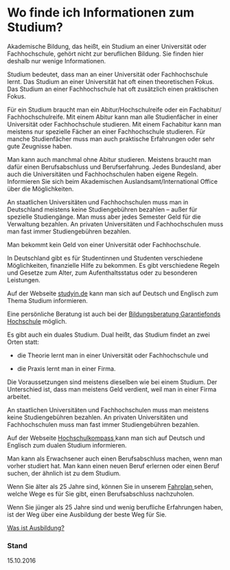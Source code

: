 # Wo finde ich Informationen zum Studium?

Akademische Bildung, das heißt, ein Studium an einer Universität oder Fachhochschule, gehört nicht zur beruflichen Bildung. Sie finden hier deshalb nur wenige Informationen.

Studium bedeutet, dass man an einer Universität oder Fachhochschule lernt. Das Studium an einer Universität hat oft einen theoretischen Fokus. Das Studium an einer Fachhochschule hat oft zusätzlich einen praktischen Fokus.

Für ein Studium braucht man ein Abitur\/Hochschulreife oder ein Fachabitur\/ Fachhochschulreife. Mit einem Abitur kann man alle Studienfächer in einer Universität oder Fachhochschule studieren. Mit einem Fachabitur kann man meistens nur spezielle Fächer an einer Fachhochschule studieren. Für manche Studienfächer muss man auch praktische Erfahrungen oder sehr gute Zeugnisse haben.

Man kann auch manchmal ohne Abitur studieren. Meistens braucht man dafür einen Berufsabschluss und Berufserfahrung. Jedes Bundesland, aber auch die Universitäten und Fachhochschulen haben eigene Regeln. Informieren Sie sich beim Akademischen Auslandsamt\/International Office über die Möglichkeiten.

An staatlichen Universitäten und Fachhochschulen muss man in Deutschland meistens keine Studiengebühren bezahlen – außer für spezielle Studiengänge. Man muss aber jedes Semester Geld für die Verwaltung bezahlen. An privaten Universitäten und Fachhochschulen muss man fast immer Studiengebühren bezahlen.

Man bekommt kein Geld von einer Universität oder Fachhochschule.

In Deutschland gibt es für Studentinnen und Studenten verschiedene Möglichkeiten, finanzielle Hilfe zu bekommen. Es gibt verschiedene Regeln und Gesetze zum Alter, zum Aufenthaltsstatus oder zu besonderen Leistungen.

Auf der Webseite [studyin.de](http://www.study-in.de) kann man sich auf Deutsch und Englisch zum Thema Studium informieren.

Eine persönliche Beratung ist auch bei der [Bildungsberatung Garantiefonds Hochschule](http://www.bildungsberatung-gfh.de/index.php/was-wir-machen) möglich.

Es gibt auch ein duales Studium. Dual heißt, das Studium findet an zwei Orten statt:

* die Theorie lernt man in einer Universität oder Fachhochschule und

* die Praxis lernt man in einer Firma.


Die Voraussetzungen sind meistens dieselben wie bei einem Studium. Der Unterschied ist, dass man meistens Geld verdient, weil man in einer Firma arbeitet.

An staatlichen Universitäten und Fachhochschulen muss man meistens keine Studiengebühren bezahlen. An privaten Universitäten und Fachhochschulen muss man fast immer Studiengebühren bezahlen.

Auf der Webseite [Hochschulkompass ](http://www.hochschulkompass.de/studium/rund-ums-studieren/studienformen/duales-studium.html)kann man sich auf Deutsch und Englisch zum dualen Studium informieren.

Man kann als Erwachsener auch einen Berufsabschluss machen, wenn man vorher studiert hat. Man kann einen neuen Beruf erlernen oder einen Beruf suchen, der ähnlich ist zu dem Studium.

Wenn Sie älter als 25 Jahre sind, können Sie in unserem [Fahrplan ](#fahrplan)sehen, welche Wege es für Sie gibt, einen Berufsabschluss nachzuholen.

Wenn Sie jünger als 25 Jahre sind und wenig berufliche Erfahrungen haben, ist der Weg über eine Ausbildung der beste Weg für Sie.

[Was ist Ausbildung?](#ausbildung)

### Stand

15.10.2016

